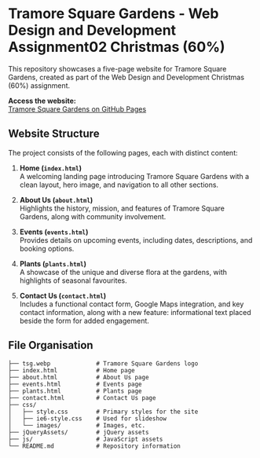 # Tramore Square Gardens - Web Design and Development Assignment02 Christmas (60%)

This repository showcases a five-page website for Tramore Square Gardens, created as part of the Web Design and Development Christmas (60%) assignment.

**Access the website:**  
[Tramore Square Gardens on GitHub Pages](https://joeomahony.github.io/webdeva02/index.html)

## Website Structure

The project consists of the following pages, each with distinct content:

1. **Home (`index.html`)**  
   A welcoming landing page introducing Tramore Square Gardens with a clean layout, hero image, and navigation to all other sections.

2. **About Us (`about.html`)**  
   Highlights the history, mission, and features of Tramore Square Gardens, along with community involvement.

3. **Events (`events.html`)**  
   Provides details on upcoming events, including dates, descriptions, and booking options.

4. **Plants (`plants.html`)**  
   A showcase of the unique and diverse flora at the gardens, with highlights of seasonal favourites.

5. **Contact Us (`contact.html`)**  
   Includes a functional contact form, Google Maps integration, and key contact information, along with a new feature: informational text placed beside the form for added engagement.

## File Organisation

```plaintext
├── tsg.webp             # Tramore Square Gardens logo
├── index.html           # Home page
├── about.html           # About Us page
├── events.html          # Events page
├── plants.html          # Plants page
├── contact.html         # Contact Us page
├── css/
│   ├── style.css        # Primary styles for the site
│   ├── ie6-style.css    # Used for slideshow 
│   └── images/          # Images, etc.
├── jQueryAssets/        # jQuery assets
├── js/                  # JavaScript assets
└── README.md            # Repository information

